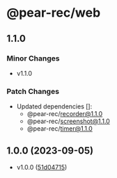 # @pear-rec/web

## 1.1.0

### Minor Changes

- v1.1.0

### Patch Changes

- Updated dependencies []:
  - @pear-rec/recorder@1.1.0
  - @pear-rec/screenshot@1.1.0
  - @pear-rec/timer@1.1.0

## 1.0.0 (2023-09-05)

- v1.0.0 ([51d04715](https://github.com/027xiguapi/pear-rec/commit/51d04715b7f2277185ebdb6dfa78527c70b11f03))
